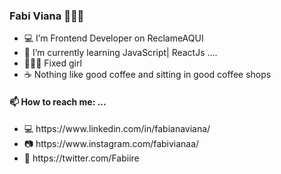 ### Fabi Viana 👩🏻‍💻
<!--
**FabiViana/FabiViana** is a ✨ _special_ ✨ repository because its `README.md` (this file) appears on your GitHub profile.
-->
<ul>
  <li>💻 I’m Frontend Developer on ReclameAQUI </li>
  <li>📝 I’m currently learning JavaScript| ReactJs ....</li>
  <li>🚴🏻‍♀️ Fixed girl</li>
   <li>☕️ Nothing like good coffee and sitting in good coffee shops</li>
 </ul>


#### 📫 How to reach me: ...

<ul>
  <li>💻 https://www.linkedin.com/in/fabianaviana/</li>
  <li>📷 https://www.instagram.com/fabivianaa/</li>
  <li>📱 https://twitter.com/Fabiire</li>
</ul>
